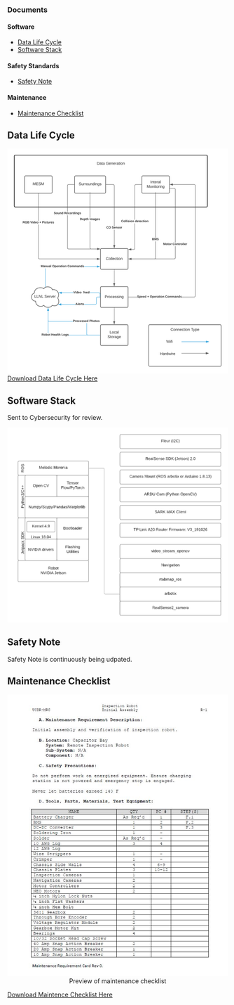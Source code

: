 
### Documents
   <!-- <summary>Documents List</summary> -->
#### Software
<ul>
<li><a href="https://mesmerizing-engineers.github.io/MESMerizing-Engineers/docs/components#DataLifeCycle">Data Life Cycle</a></li>
<li><a href="https://mesmerizing-engineers.github.io/MESMerizing-Engineers/docs/components#SoftwareStack">Software Stack</a></li>
</ul>

#### Safety Standards

<ul>
<li><a href="https://mesmerizing-engineers.github.io/MESMerizing-Engineers/docs/components#SafetyNote">Safety Note</a></li>
</ul>

#### Maintenance 

<ul>
<li><a href="https://mesmerizing-engineers.github.io/MESMerizing-Engineers/docs/components#Maintenance">Maintenance Checklist</a></li>
</ul>






<div id="DLC"></div>

## Data Life Cycle
<center>
  <img src="photos/Data Life Cycle Diagram.png" />
</center>
<a href="Data_Life_Cycle__V2.pdf">Download Data Life Cycle Here</a>
  </div>
  
<div id="SoftwareStack"></div>

## Software Stack
Sent to Cybersecurity for review.
<center>
  <img src="photos/Software Stack BD.png" />
</center>

<div id="SafetyNote"></div>

## Safety Note
Safety Note is continuously being udpated.

<div id="Maintenance"></div>

## Maintenance Checklist

<p align="center">
  <img src="photos/maintenanceCL.jpg" />
Preview of maintenance checklist
</p>

<a href="UCDR_R1.pdf">Download Maintence Checklist Here</a>
  </div>

